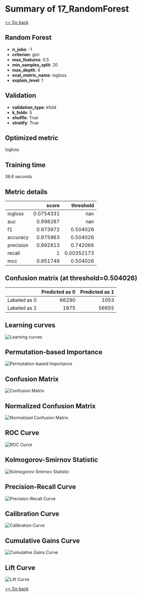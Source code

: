 # Summary of 17_RandomForest

[<< Go back](../README.md)


## Random Forest
- **n_jobs**: -1
- **criterion**: gini
- **max_features**: 0.5
- **min_samples_split**: 20
- **max_depth**: 4
- **eval_metric_name**: logloss
- **explain_level**: 1

## Validation
 - **validation_type**: kfold
 - **k_folds**: 5
 - **shuffle**: True
 - **stratify**: True

## Optimized metric
logloss

## Training time

36.6 seconds

## Metric details
|           |     score |    threshold |
|:----------|----------:|-------------:|
| logloss   | 0.0754331 | nan          |
| auc       | 0.998287  | nan          |
| f1        | 0.973972  |   0.504026   |
| accuracy  | 0.975963  |   0.504026   |
| precision | 0.992813  |   0.742066   |
| recall    | 1         |   0.00352173 |
| mcc       | 0.951749  |   0.504026   |


## Confusion matrix (at threshold=0.504026)
|              |   Predicted as 0 |   Predicted as 1 |
|:-------------|-----------------:|-----------------:|
| Labeled as 0 |            66290 |             1053 |
| Labeled as 1 |             1975 |            56655 |

## Learning curves
![Learning curves](learning_curves.png)

## Permutation-based Importance
![Permutation-based Importance](permutation_importance.png)
## Confusion Matrix

![Confusion Matrix](confusion_matrix.png)


## Normalized Confusion Matrix

![Normalized Confusion Matrix](confusion_matrix_normalized.png)


## ROC Curve

![ROC Curve](roc_curve.png)


## Kolmogorov-Smirnov Statistic

![Kolmogorov-Smirnov Statistic](ks_statistic.png)


## Precision-Recall Curve

![Precision-Recall Curve](precision_recall_curve.png)


## Calibration Curve

![Calibration Curve](calibration_curve_curve.png)


## Cumulative Gains Curve

![Cumulative Gains Curve](cumulative_gains_curve.png)


## Lift Curve

![Lift Curve](lift_curve.png)



[<< Go back](../README.md)
